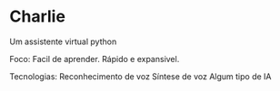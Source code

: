 # Charlie
 Um assistente virtual python

Foco:
    Facil de aprender.
    Rápido e expansivel.

Tecnologias:
    Reconhecimento de voz
    Síntese de voz
    Algum tipo de IA